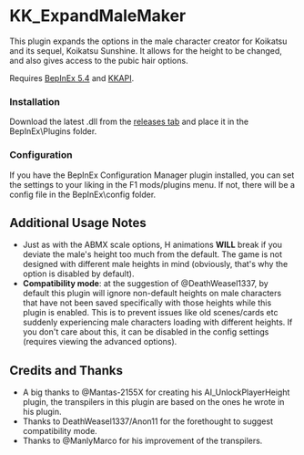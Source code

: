 # KK_ExpandMaleMaker
This plugin expands the options in the male character creator for Koikatsu and its sequel, Koikatsu Sunshine. It allows for the height to be changed, and also gives access to the pubic hair options.

Requires [BepInEx 5.4](https://github.com/BepInEx/BepInEx/releases) and [KKAPI](https://github.com/IllusionMods/IllusionModdingAPI/releases).

### Installation
Download the latest .dll from the [releases tab](https://github.com/Kokaiinum/KK_ExpandMaleMaker/releases) and place it in the BepInEx\Plugins folder.

### Configuration
If you have the BepInEx Configuration Manager plugin installed, you can set the settings to your liking in the F1 mods/plugins menu. If not, there will be a config file in the BepInEx\config folder.


## Additional Usage Notes
* Just as with the ABMX scale options, H animations **WILL** break if you deviate the male's height too much from the default. The game is not designed with different male heights in mind (obviously, that's why the option is disabled by default).
* **Compatibility mode**: at the suggestion of @DeathWeasel1337, by default this plugin will ignore non-default heights on male characters that have not been saved specifically with those heights while this plugin is enabled. This is to prevent issues like old scenes/cards etc suddenly experiencing male characters loading with different heights. If you don't care about this, it can be disabled in the config settings (requires viewing the advanced options).


## Credits and Thanks
* A big thanks to @Mantas-2155X for creating his AI_UnlockPlayerHeight plugin, the transpilers in this plugin are based on the ones he wrote in his plugin.
* Thanks to DeathWeasel1337/Anon11 for the forethought to suggest compatibility mode.
* Thanks to @ManlyMarco for his improvement of the transpilers.
